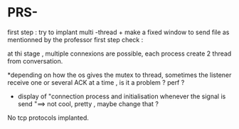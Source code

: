 # PRS-

first step : try to implant multi -thread + make a fixed window to send file as mentionned by the professor
first step check : 

at thi stage , multiple connexions are possible, each process create 2 thread from conversation. 
 
 *depending on how the os gives the mutex to thread, sometimes the listener receive one or several ACK at a time , is it a problem ? 
 perf ? 
 
 * display of "connection process and initialisation whenever the signal is send "==> not cool, pretty , maybe change that ? 

No tcp protocols implanted.
